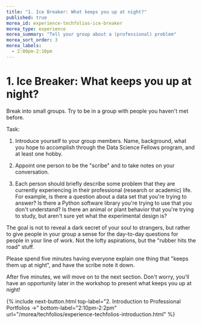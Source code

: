 ```yaml
---
title: "1. Ice Breaker: What keeps you up at night?"
published: true
morea_id: experience-techfolios-ice-breaker
morea_type: experience
morea_summary: "Tell your group about a (professional) problem"
morea_sort_order: 3
morea_labels:
  - 2:00pm-2:10pm
---
```


# 1. Ice Breaker: What keeps you up at night?

Break into small groups. Try to be in a group with people you haven't met before.

Task: 

1. Introduce yourself to your group members. Name, background, what you hope to accomplish through the Data Science Fellows program, and at least one hobby.

2. Appoint one person to be the "scribe" and to take notes on your conversation.

3. Each person should briefly describe some problem that they are currently experiencing in their professional (research or academic) life. For example, is there a question about a data set that you're trying to answer? Is there a Python software library you're trying to use that you don't understand? Is there an animal or plant behavior that you're trying to study, but aren't sure yet what the experimental design is? 

The goal is not to reveal a dark secret of your soul to strangers, but rather to give people in your group a sense for the day-to-day questions for people in your line of work. Not the lofty aspirations, but the "rubber hits the road" stuff.

Please spend five minutes having everyone explain one thing that "keeps them up at night", and have the scribe note it down. 

After five minutes, we will move on to the next section.  Don't worry, you'll have an opportunity later in the workshop to present what keeps you up at night! 

{% include next-button.html
top-label="2. Introduction to Professional Portfolios ->"
bottom-label="2:10pm-2:2pm"
url="/morea/techfolios/experience-techfolios-introduction.html" %}
